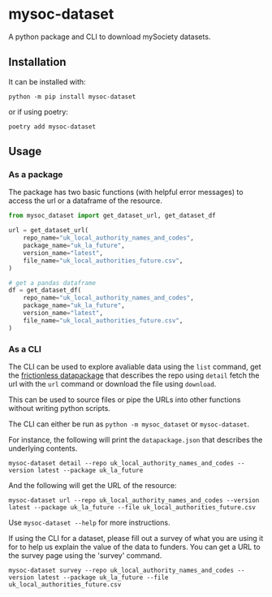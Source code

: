 # mysoc-dataset

A python package and CLI to download mySociety datasets.

## Installation

It can be installed with:

```
python -m pip install mysoc-dataset
```

or if using poetry:

```
poetry add mysoc-dataset
```

## Usage

### As a package

The package has two basic functions (with helpful error messages) to access the url or a dataframe
of the resource.

```python
from mysoc_dataset import get_dataset_url, get_dataset_df

url = get_dataset_url(
    repo_name="uk_local_authority_names_and_codes",
    package_name="uk_la_future",
    version_name="latest",
    file_name="uk_local_authorities_future.csv",
)

# get a pandas dataframe
df = get_dataset_df(
    repo_name="uk_local_authority_names_and_codes",
    package_name="uk_la_future",
    version_name="latest",
    file_name="uk_local_authorities_future.csv",
)


```

### As a CLI

The CLI can be used to explore avaliable data using the `list` command, get the [frictionless datapackage](https://frictionlessdata.io/) that describes the repo using `detail` fetch the url with the `url` command or download the file using `download`.

This can be used to source files or pipe the URLs into other functions without writing python scripts. 

The CLI can either be run as `python -m mysoc_dataset` or `mysoc-dataset`. 

For instance, the following will print the `datapackage.json` that describes the underlying contents. 

`mysoc-dataset detail --repo uk_local_authority_names_and_codes --version latest --package uk_la_future`

And the following will get the URL of the resource:

`mysoc-dataset url --repo uk_local_authority_names_and_codes --version latest --package uk_la_future --file uk_local_authorities_future.csv`

Use `mysoc-dataset --help` for more instructions. 

If using the CLI for a dataset, please fill out a survey of what you are using it for to help us explain the value of the data to funders. You can get a URL to the survey page using the 'survey' command. 

`mysoc-dataset survey --repo uk_local_authority_names_and_codes --version latest --package uk_la_future --file uk_local_authorities_future.csv`